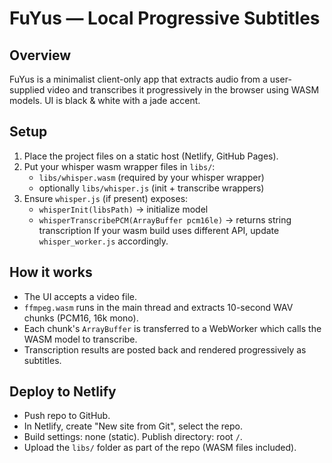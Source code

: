 # FuYus — Local Progressive Subtitles

## Overview
FuYus is a minimalist client-only app that extracts audio from a user-supplied video and transcribes it progressively in the browser using WASM models. UI is black & white with a jade accent.

## Setup
1. Place the project files on a static host (Netlify, GitHub Pages).
2. Put your whisper wasm wrapper files in `libs/`:
   - `libs/whisper.wasm` (required by your whisper wrapper)
   - optionally `libs/whisper.js` (init + transcribe wrappers)
3. Ensure `whisper.js` (if present) exposes:
   - `whisperInit(libsPath)` -> initialize model
   - `whisperTranscribePCM(ArrayBuffer pcm16le)` -> returns string transcription
   If your wasm build uses different API, update `whisper_worker.js` accordingly.

## How it works
- The UI accepts a video file.
- `ffmpeg.wasm` runs in the main thread and extracts 10-second WAV chunks (PCM16, 16k mono).
- Each chunk's `ArrayBuffer` is transferred to a WebWorker which calls the WASM model to transcribe.
- Transcription results are posted back and rendered progressively as subtitles.

## Deploy to Netlify
- Push repo to GitHub.
- In Netlify, create "New site from Git", select the repo.
- Build settings: none (static). Publish directory: root `/`.
- Upload the `libs/` folder as part of the repo (WASM files included).
